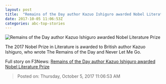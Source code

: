 ```yaml
---
layout: post
title:  "Remains of the Day author Kazuo Ishiguro awarded Nobel Literature Prize"
date: 2017-10-05 11:06:53Z
categories: abc-top-stories
---
```


![Remains of the Day author Kazuo Ishiguro awarded Nobel Literature Prize](http://www.abc.net.au/news/image/9020876-1x1-700x700.jpg)

The 2017 Nobel Prize in Literature is awarded to British author Kazuo Ishiguro, who wrote The Remains of the Day and Never Let Me Go.


Full story on F3News: [Remains of the Day author Kazuo Ishiguro awarded Nobel Literature Prize](http://www.f3nws.com/n/hMEKAF)

> Posted on: Thursday, October 5, 2017 11:06:53 AM

